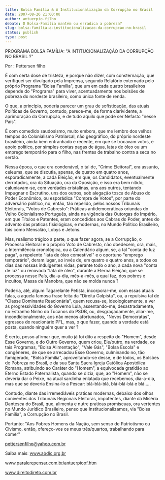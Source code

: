 ```yaml
---
title: Bolsa Família & A Institucionalização da Corrupção no Brasil
date: 2007-08-26 21:00:00
author: antuerpio.filho
debate: O Bolsa-Família mantém ou erradica a pobreza?
slug: bolsa-familia-a-institucionalizacao-da-corrupcao-no-brasil
status: publish 
type: post
---
```


PROGRAMA BOLSA FAMÍLIA: "A INTITUCIONALIZAÇÃO DA CORRUPÇÃO NO BRASIL ?"   

Por : Pettersen filho  

  

 É com certa dose de tristeza, e porque não dizer, com consternação, que verifiquei ser divulgado pela Imprensa, segundo Relatório externado pelo próprio Programa "Bolsa Família", que um em cada quatro brasileiros depende do "Programa" para viver, acentuadamente nos bolsões de pobreza do nordeste brasileiro, como única fonte de renda.  

 O que, a princípio, poderia parecer um grau de sofisticação, das atuais Políticas de Governo, contudo, parece-me, de forma clarividente, a aprimoração da Corrupção, e de tudo aquilo que pode ser Nefasto "nesse País".  

 É com comedido saudosismo, muito embora, que me lembro dos velhos tempos do Colonialismo Patriarcal, não geográfico, do próprio nordeste brasileiro, ainda bem entranhado e recente, em que se trocavam votos, e apoio político, por simples contas pagas de água, latas de óleo ou um emprego temporário para o filho, nas frentes de trabalho contra a seca no sertão.  

 Nessa época, o que era condenável, o tal de, "Crime Eleitoral", era assunto, celeuma, que se discutia, apenas, de quatro em quatro anos, esporadicamente, a cada Eleição, em que, os Candidatos, eventualmente derrotados, ora da Situação, ora da Oposição, e isso era bem nítido, caluniavam-se, com verdades cristalinas, uns aos outros, tentando Impugnar o Escrutino, uns dos outros, sob alegação tosca de Abuso do Poder Econômico, ou esporádica "Compra de Votos", por parte do adversário político, no, então, tão repelido, pelos nossos Tribunais Eleitorais, "Votos de Cabresto": Práticas antidemocráticas oriundas do Velho Colonialismo Português, ainda na vigência das Outorgas do Império, em que Títulos e Patentes, eram concedidos aos Cabras do Poder, antes do advento das praticas fisiológicas, e modernas, no Mundo Político Brasileiro, tais como Mensalão, Lobys e Jetons.  

 Mas, realismo trágico a parte, o que fazer agora, se a Corrupção, o Processo Eleitoral e o próprio Voto de Cabresto, não obedecem, ora, mais, a Intermitência cronológica, ou a Calendário algum, se, a tal "conta de luz paga", a repelente "lata de óleo comestível" e o oportuno "emprego temporário", deram lugar, ao invés de, em quatro e quatro anos, a todos os dias das nossas indulgentes vidas, perante todo o ano, a cada nova "conta de luz" ou renovada "lata de óleo", durante a Eterna Eleição, que se processa nesse País, dia-a-dia, mês-a-mês, a qual faz, dos pobres e incultos, Massa de Manobra, que não se molda nunca ?  

 Poderia, até, algum Tagarelante Petista, incorporar-me, com essas atuais falas, a aquela famosa frase feita da "Direita Golpista", ou, a repulsiva tal de "Classe Dominante Reacionária", quem recusa-se, ideologicamente, a ver as progressividades do Governo Lula, assentando-me, desastradamente, no Estranho Ninho do Tucanos do PSDB, ou, desgraçadamente, aliar-me, incondicionalmente, aos não menos afortunados, "Novos Democratas", egressos do reacionário PFL, mas, o que fazer, quando a verdade está posta, quando ninguém quer a ver ?  

 É certo, posso afirmar que, muito já foi dito a respeito do "Homem", desde Esse Governo, e do Outro Governo, quem criou, Ele/outro, na verdade, os tais Programas, "Bolsa Alimentação", "Vale Gás", "Bolsa Escola" e congêneres, de que se arrecadou Esse Governo, culminando no, tão famigerado, "Bolsa Família", aproveitando-se desse, e de todos, os Bolsões de Pobreza no Brasil, e da sua Santa Sacra Igreja Católica Apostólica Romana, atribuindo ao Caráter do "Homem", a equivocada gratidão ao Eterno Estado Paternalista, quando se dizia, que, ao "Homem", não se deveria dar o Peixe, na atual sardinha enlatada que recebemos, dia-a-dia, mas que se deveria Ensina-lo a Pescar: blá-blá-blá, blá-blá-blá e blá.....  

 Contudo, diante das irremediáveis praticas modernas, debaixo dos olhos coniventes dos Tribunais Regionais Eleitoras, impotentes, diante da Miséria Dantesca do Brasil, que, alimenta e nutre praticas promiscuas, ora vertentes no Mundo Jurídico Brasileiro, penso que Institucionalizamos, via "Bolsa Família", a Corrupção no Brasil.  

 Portanto: "Aos Pobres Homens da Nação, sem senso de Patriotismo ou Civismo, então, ofereço-vos os meus três/quartos, trabalhando para comer"  

  

pettersenfilho@yahoo.com.br   

  

Saiba mais: www.abdic.org.br   

 www.paralerepensar.com.br/antuerpiopf.htm   

 www.direitodireto.com.br
